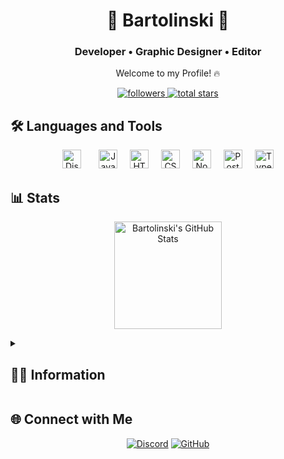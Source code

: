 <h1 align="center">💙 Bartolinski 💙</h1>
<h3 align="center">Developer • Graphic Designer • Editor</h3>

<p align="center">Welcome to my Profile! 🔥</p>

<p align="center">
  <a href="https://github.com/Bartolinski4?tab=followers">
    <img alt="followers" title="Follow me on Github" src="https://custom-icon-badges.demolab.com/github/followers/Bartolinski4?color=236ad3&labelColor=1155ba&style=for-the-badge&logo=person-add&label=Follow&logoColor=white"/>
  </a>
  <a href="https://github.com/Bartolinski4?tab=repositories&sort=stargazers">
    <img alt="total stars" title="Total stars on GitHub" src="https://custom-icon-badges.demolab.com/github/stars/Bartolinski4?color=55960c&style=for-the-badge&labelColor=488207&logo=star"/>
  </a>
</p>

## 🛠 Languages and Tools
<div align="center">
  <img src="https://cdn.jsdelivr.net/gh/devicons/devicon/icons/discordjs/discordjs-original.svg" height="30" alt="Discord.js logo" />
  <img width="20" />
  <img src="https://cdn.jsdelivr.net/gh/devicons/devicon/icons/javascript/javascript-original.svg" height="30" alt="JavaScript logo" />
  <img width="12" />
  <img src="https://cdn.jsdelivr.net/gh/devicons/devicon/icons/html5/html5-original.svg" height="30" alt="HTML5 logo" />
  <img width="12" />
  <img src="https://cdn.jsdelivr.net/gh/devicons/devicon/icons/css3/css3-original.svg" height="30" alt="CSS3 logo" />
  <img width="12" />
  <img src="https://cdn.jsdelivr.net/gh/devicons/devicon/icons/nodejs/nodejs-original.svg" height="30" alt="Node.js logo" />
  <img width="12" />
  <img src="https://cdn.jsdelivr.net/gh/devicons/devicon/icons/postgresql/postgresql-original.svg" height="30" alt="PostgreSQL logo" />
  <img width="12" />
  <img src="https://cdn.jsdelivr.net/gh/devicons/devicon/icons/typescript/typescript-original.svg" height="30" alt="TypeScript logo" />
</div>

## 📊 Stats

<p align="center">
  <a href="https://github.com/Bartolinski4">
    <img alt="Bartolinski's GitHub Stats" src="https://denvercoder1-github-readme-stats.vercel.app/api?username=Bartolinski4&show_icons=true&count_private=true&theme=react&border=4E7FEE&hide_border=true&title_color=4E7FEE&icon_color=4E7FEE" height="172px"/>
  </a>
  
<!--  
<a href="https://github.com/Bartolinski4">
    <img alt="Bartolinski's Top Languages" src="https://github-readme-stats.vercel.app/api/top-langs/?username=Bartolinski4&langs_count=6&layout=compact&theme=react&hide_border=true&border_color=4E7FEE&title_color=4E7FEE" height="172px"/>
</a>  
-->

</p>

<details>
  <summary><h2>👨‍💻 Information</h2></summary>
  <p>
Hi, my name is Bartek, and I'm from Poland. I'm a young developer specializing in creating websites and Discord bots. In my free time, I enjoy learning new things and playing games. I love experimenting and gaining new knowledge. I thrive on challenges that encourage creativity and push me to find unique solutions. I see every project as an opportunity to learn and improve my skills.
  </p>
</details>


## 🌐 Connect with Me
<p align="center">
  <a href="https://discord.com/users/717048566396354582"><img src="https://img.shields.io/badge/Discord-Bartolinski-7289DA?logo=discord&logoColor=white" alt="Discord"></a>
  <a href="https://github.com/Bartolinski4"><img src="https://img.shields.io/badge/GitHub-Bartolinski4-333?logo=github&logoColor=white" alt="GitHub"></a>
</p>
